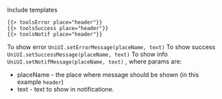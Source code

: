 Include templates

```
{{> toolsError place="header"}}
{{> toolsSuccess place="header"}}
{{> toolsNotif place="header"}}
```

To show error `UniUI.setErrorMessage(placeName, text)`
To show success `UniUI.setSuccessMessage(placeName, text)`
To show info `UniUI.setNotifMessage(placeName, text)`
, where params are:

 - placeName - the place where message should be shown (in this example `header`)
 - text - text to show in notificatione.


